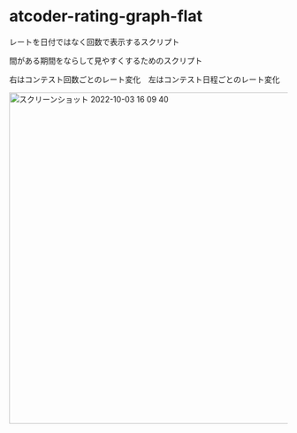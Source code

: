 # atcoder-rating-graph-flat
レートを日付ではなく回数で表示するスクリプト

間がある期間をならして見やすくするためのスクリプト

右はコンテスト回数ごとのレート変化　左はコンテスト日程ごとのレート変化


<img width="600" alt="スクリーンショット 2022-10-03 16 09 40" src="https://user-images.githubusercontent.com/61626658/193519654-6640aeca-cb48-4142-8d97-cfdc7563535e.png">
